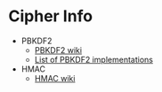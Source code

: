 # Cipher Info

+ PBKDF2
  * [PBKDF2 wiki](https://en.wikipedia.org/wiki/PBKDF2)
  * [List of PBKDF2 implementations](https://en.wikipedia.org/wiki/List_of_PBKDF2_implementations)
+ HMAC
  * [HMAC wiki](https://en.wikipedia.org/wiki/HMAC)
